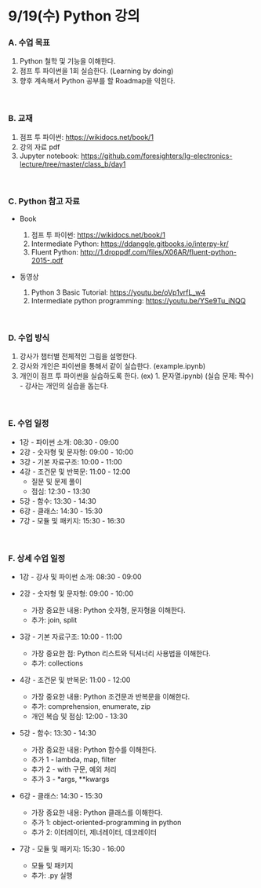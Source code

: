 # 9/19(수) Python 강의


### A. 수업 목표

  1. Python 철학 및 기능을 이해한다.
  2. 점프 투 파이썬을 1회 실습한다. (Learning by doing)
  3. 향후 계속해서 Python 공부를 할 Roadmap을 익힌다.

<br>


### B. 교재

  1. 점프 투 파이썬: https://wikidocs.net/book/1
  2. 강의 자료 pdf
  3. Jupyter notebook: https://github.com/foresighters/lg-electronics-lecture/tree/master/class_b/day1

<br>

### C. Python 참고 자료

- Book
  1. 점프 투 파이썬: https://wikidocs.net/book/1
  2. Intermediate Python: https://ddanggle.gitbooks.io/interpy-kr/
  3. Fluent Python: http://1.droppdf.com/files/X06AR/fluent-python-2015-.pdf


- 동영상
  1. Python 3 Basic Tutorial: https://youtu.be/oVp1vrfL_w4
  2. Intermediate python programming: https://youtu.be/YSe9Tu_iNQQ

<br>



### D. 수업 방식

  1. 강사가 챕터별 전체적인 그림을 설명한다.
  2. 강사와 개인은 파이썬을 통해서 같이 실습한다. (example.ipynb)
  3. 개인이 점프 투 파이썬을 실습하도록 한다. (ex) 1. 문자열.ipynb)
     (실습 문제: 짝수)
    - 강사는 개인의 실습을 돕는다.

<br>

### E. 수업 일정

- 1강 - 파이썬 소개: 08:30 - 09:00
- 2강 - 숫자형 및 문자형: 09:00 - 10:00
- 3강 - 기본 자료구조: 10:00 - 11:00
- 4강 - 조건문 및 반복문: 11:00 - 12:00
    - 질문 및 문제 풀이
    - 점심: 12:30 - 13:30
- 5강 - 함수: 13:30 - 14:30
- 6강 - 클래스: 14:30 - 15:30
- 7강 - 모듈 및 패키지: 15:30 - 16:30

<br>

### F. 상세 수업 일정

-  1강 - 강사 및 파이썬 소개: 08:30 - 09:00<br/>
-  2강 - 숫자형 및 문자형: 09:00 - 10:00
    - 가장 중요한 내용: Python 숫자형, 문자형을 이해한다.
    - 추가: join, split<br/>
-  3강 - 기본 자료구조: 10:00 - 11:00
     - 가장 중요한 점: Python 리스트와 딕셔너리 사용법을 이해한다.
     - 추가: collections<br/>
-  4강 - 조건문 및 반복문: 11:00 - 12:00
    - 가장 중요한 내용: Python 조건문과 반복문을 이해한다.
    - 추가: comprehension, enumerate, zip
    - 개인 복습 및 점심: 12:00 - 13:30<br/>

-  5강 - 함수: 13:30 - 14:30
      - 가장 중요한 내용: Python 함수를 이해한다.
      - 추가 1 - lambda, map, filter
      - 추가 2 - with 구문, 예외 처리
      - 추가 3 - \*args, \**kwargs<br/>

-  6강 - 클래스: 14:30 - 15:30
      - 가장 중요한 내용: Python 클래스를 이해한다.
      - 추가 1: object-oriented-programming in python
      - 추가 2: 이터레이터, 제너레이터, 데코레이터<br/>

-  7강 - 모듈 및 패키지: 15:30 - 16:00
      - 모듈 및 패키지
      - 추가: .py 실행
